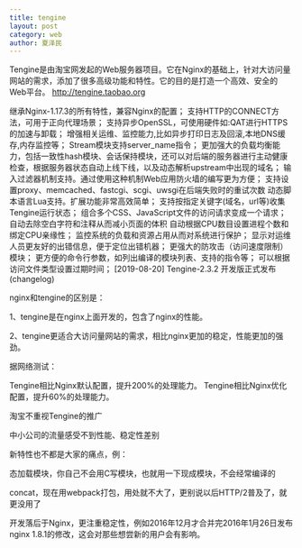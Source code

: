 ```yaml
---
title: tengine
layout: post
category: web
author: 夏泽民
---
```

Tengine是由淘宝网发起的Web服务器项目。它在Nginx的基础上，针对大访问量网站的需求，添加了很多高级功能和特性。它的目的是打造一个高效、安全的Web平台。
http://tengine.taobao.org
<!-- more -->
继承Nginx-1.17.3的所有特性，兼容Nginx的配置；
支持HTTP的CONNECT方法，可用于正向代理场景；
支持异步OpenSSL，可使用硬件如:QAT进行HTTPS的加速与卸载；
增强相关运维、监控能力,比如异步打印日志及回滚,本地DNS缓存,内存监控等；
Stream模块支持server_name指令；
更加强大的负载均衡能力，包括一致性hash模块、会话保持模块，还可以对后端的服务器进行主动健康检查，根据服务器状态自动上线下线，以及动态解析upstream中出现的域名；
输入过滤器机制支持。通过使用这种机制Web应用防火墙的编写更为方便；
支持设置proxy、memcached、fastcgi、scgi、uwsgi在后端失败时的重试次数
动态脚本语言Lua支持。扩展功能非常高效简单；
支持按指定关键字(域名，url等)收集Tengine运行状态；
组合多个CSS、JavaScript文件的访问请求变成一个请求；
自动去除空白字符和注释从而减小页面的体积
自动根据CPU数目设置进程个数和绑定CPU亲缘性；
监控系统的负载和资源占用从而对系统进行保护；
显示对运维人员更友好的出错信息，便于定位出错机器；
更强大的防攻击（访问速度限制）模块；
更方便的命令行参数，如列出编译的模块列表、支持的指令等；
可以根据访问文件类型设置过期时间；
[2019-08-20] Tengine-2.3.2 开发版正式发布 (changelog)

nginx和tengine的区别是：

1、tengine是在nginx上面开发的，包含了nginx的性能。

2、tengine更适合大访问量网站的需求，相比nginx更加的稳定，性能更加的强劲。

据网络测试：

Tengine相比Nginx默认配置，提升200%的处理能力。
Tengine相比Nginx优化配置，提升60%的处理能力。

淘宝不重视Tengine的推广

中小公司的流量感受不到性能、稳定性差别

新特性也不都是大家的痛点，例：

态加载模块，你自己不会用C写模块，也就用一下现成模块，不会经常编译的

concat，现在用webpack打包，用处就不大了，更别说以后HTTP/2普及了，就更没用了

开发落后于Nginx，更注重稳定性，例如2016年12月才合并完2016年1月26日发布nginx 1.8.1的修改，这会对那些想尝新的用户会有影响。
